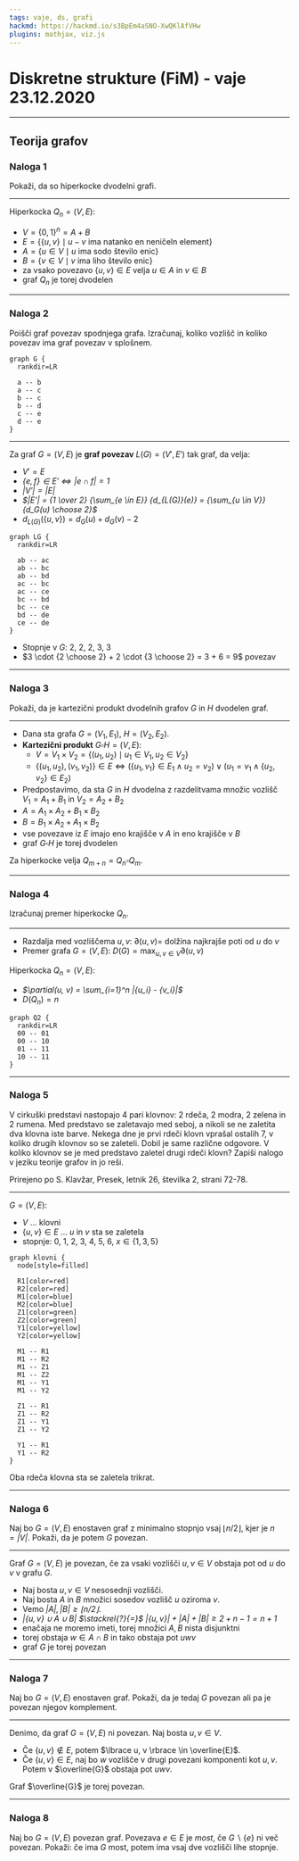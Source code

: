 ```yaml
---
tags: vaje, ds, grafi
hackmd: https://hackmd.io/s3BpEm4aSNO-XwQKlAfVHw
plugins: mathjax, viz.js
---
```

# Diskretne strukture (FiM) - vaje 23.12.2020

---

## Teorija grafov

### Naloga 1

Pokaži, da so hiperkocke dvodelni grafi.

----

Hiperkocka ${Q_n} = (V, E)$:
* $V = \lbrace 0, 1 \rbrace^n = A + B$
* $E = \lbrace \lbrace u, v \rbrace \mid u-v \text{ ima natanko en neničeln element} \rbrace$
* $A = \lbrace u \in V \mid u \text{ ima sodo število enic} \rbrace$
* $B = \lbrace v \in V \mid v \text{ ima liho število enic} \rbrace$
* za vsako povezavo $\lbrace u, v \rbrace \in E$ velja $u \in A$ in $v \in B$
* graf ${Q_n}$ je torej dvodelen

---

### Naloga 2

Poišči graf povezav spodnjega grafa. Izračunaj, koliko vozlišč in koliko povezav ima graf povezav v splošnem.

```graphviz
graph G {
  rankdir=LR

  a -- b
  a -- c
  b -- c
  b -- d
  c -- e
  d -- e
}
```

----

Za graf $G = (V, E)$ je **graf povezav** $L(G) = (V', E')$ tak graf, da velja:
* $V' = E$
* <i>$\lbrace e, f \rbrace \in E' \iff |e \cap f| = 1$</i>
* <i>$|V'| = |E|$</i>
* <i>$|E'| = {1 \over 2} {\sum_{e \in E}} {d_{L(G)}(e)} = {\sum_{u \in V}} {d_G(u) \choose 2}$</i>
* ${d_{L(G)}(\lbrace u, v \rbrace)} = {d_G(u)} + {d_G(v)} - 2$

```graphviz
graph LG {
  rankdir=LR
  
  ab -- ac
  ab -- bc
  ab -- bd
  ac -- bc
  ac -- ce
  bc -- bd
  bc -- ce
  bd -- de
  ce -- de
}
```

* Stopnje v $G$: 2, 2, 2, 3, 3
* $3 \cdot {2 \choose 2} + 2 \cdot {3 \choose 2} = 3 + 6 = 9$ povezav

---

### Naloga 3

Pokaži, da je kartezični produkt dvodelnih grafov $G$ in $H$ dvodelen graf.

----

* Dana sta grafa $G = ({V_1}, {E_1})$, $H = ({V_2}, {E_2})$.
* **Kartezični produkt** $G \square H = (V, E)$:
  * $V = {V_1} \times {V_2} = \lbrace ({u_1}, {u_2}) \mid {u_1} \in {V_1}, {u_2} \in {V_2} \rbrace$
  * $\lbrace ({u_1}, {u_2}), ({v_1}, {v_2}) \rbrace \in E \iff (\lbrace {u_1}, {v_1} \rbrace \in {E_1} \land {u_2} = {v_2}) \lor ({u_1} = {v_1} \land \lbrace {u_2}, {v_2} \rbrace \in {E_2})$
* Predpostavimo, da sta $G$ in $H$ dvodelna z razdelitvama množic vozlišč ${V_1} = {A_1} + {B_1}$ in ${V_2} = {A_2} + {B_2}$
* $A = {A_1} \times {A_2} + {B_1} \times {B_2}$
* $B = {B_1} \times {A_2} + {A_1} \times {B_2}$
* vse povezave iz $E$ imajo eno krajišče v $A$ in eno krajišče v $B$
* graf $G \square H$ je torej dvodelen

Za hiperkocke velja ${Q_{m+n}} = {Q_n} \square {Q_m}$.

---

### Naloga 4

Izračunaj premer hiperkocke ${Q_n}$.

----

* Razdalja med vozliščema $u, v$: $\partial(u, v) =$ dolžina najkrajše poti od $u$ do $v$
* Premer grafa $G = (V, E)$: $D(G) = {\max_{u, v \in V}} \partial(u, v)$

Hiperkocka ${Q_n} = (V, E)$:
* <i>$\partial(u, v) = \sum_{i=1}^n |{u_i} - {v_i}|$</i>
* $D({Q_n}) = n$

```graphviz
graph Q2 {
  rankdir=LR
  00 -- 01
  00 -- 10
  01 -- 11
  10 -- 11
}
```

---

### Naloga 5

V cirkuški predstavi nastopajo $4$ pari klovnov: $2$ rdeča, $2$ modra, $2$ zelena in $2$ rumena. Med predstavo se zaletavajo med seboj, a nikoli se ne zaletita dva klovna iste barve. Nekega dne je prvi rdeči klovn vprašal ostalih $7$, v koliko drugih klovnov so se zaleteli. Dobil je same različne odgovore. V koliko klovnov se je med predstavo zaletel drugi rdeči klovn? Zapiši nalogo v jeziku teorije grafov in jo reši.

Prirejeno po S. Klavžar, Presek, letnik 26, številka 2, strani 72-78.

----

$G = (V, E)$:
* $V$ ... klovni
* $\lbrace u, v \rbrace \in E$ ... $u$ in $v$ sta se zaletela
* stopnje: 0, 1, 2, 3, 4, 5, 6, $x \in \lbrace 1, 3, 5 \rbrace$

```graphviz
graph klovni {
  node[style=filled]
  
  R1[color=red]
  R2[color=red]
  M1[color=blue]
  M2[color=blue]
  Z1[color=green]
  Z2[color=green]
  Y1[color=yellow]
  Y2[color=yellow]
  
  M1 -- R1
  M1 -- R2
  M1 -- Z1
  M1 -- Z2
  M1 -- Y1
  M1 -- Y2
  
  Z1 -- R1
  Z1 -- R2
  Z1 -- Y1
  Z1 -- Y2
  
  Y1 -- R1
  Y1 -- R2
}
```

Oba rdeča klovna sta se zaletela trikrat.

---

### Naloga 6

Naj bo $G = (V, E)$ enostaven graf z minimalno stopnjo vsaj $\lfloor n/2 \rfloor$, kjer je <i>$n = |V|$</i>. Pokaži, da je potem $G$ povezan.

----

Graf $G = (V, E)$ je povezan, če za vsaki vozlišči $u, v \in V$ obstaja pot od $u$ do $v$ v grafu $G$.

* Naj bosta $u, v \in V$ nesosednji vozlišči.
* Naj bosta $A$ in $B$ množici sosedov vozlišč $u$ oziroma $v$.
* Vemo <i>$|A|, |B| \ge \lfloor n/2 \rfloor$</i>.
* <i>$|\lbrace u, v \rbrace \cup A \cup B|$ $\stackrel{?}{=}$</i> <i>$|\lbrace u, v \rbrace| + |A| + |B| \ge 2 + n - 1 = n + 1$</i>
* enačaja ne moremo imeti, torej množici $A, B$ nista disjunktni
* torej obstaja $w \in A \cap B$ in tako obstaja pot $uwv$
* graf $G$ je torej povezan

---

### Naloga 7

Naj bo $G = (V, E)$ enostaven graf. Pokaži, da je tedaj $G$ povezan ali pa je povezan njegov komplement.

----

Denimo, da graf $G = (V, E)$ ni povezan. Naj bosta $u, v \in V$.
* Če $\lbrace u, v \rbrace \not\in E$, potem $\lbrace u, v \rbrace \in \overline{E}$.
* Če $\lbrace u, v \rbrace \in E$, naj bo $w$ vozlišče v drugi povezani komponenti kot $u, v$. Potem v $\overline{G}$ obstaja pot $uwv$.

Graf $\overline{G}$ je torej povezan.

---

### Naloga 8

Naj bo $G = (V, E)$ povezan graf. Povezava $e \in E$ je *most*, če $G \backslash \lbrace e \rbrace$ ni več povezan. Pokaži: če ima $G$ most, potem ima vsaj dve vozlišči lihe stopnje.
